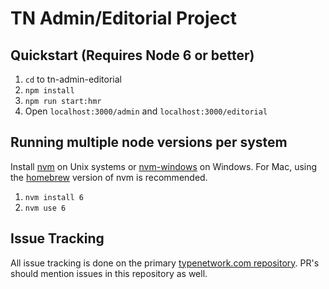 # TN Admin/Editorial Project

## Quickstart (Requires Node 6 or better)

1. `cd` to tn-admin-editorial
1. `npm install`
1. `npm run start:hmr`
1. Open `localhost:3000/admin` and `localhost:3000/editorial`

## Running multiple node versions per system 

Install [nvm](https://github.com/creationix/nvm) on Unix systems or [nvm-windows](https://github.com/coreybutler/nvm-windows) on Windows. For Mac, using the [homebrew](http://brew.sh/) version of nvm is recommended.

1. `nvm install 6`
1. `nvm use 6`

## Issue Tracking

All issue tracking is done on the primary [typenetwork.com repository](https://github.com/TypeNetwork/typenetwork.com). PR's should mention issues in this repository as well.

